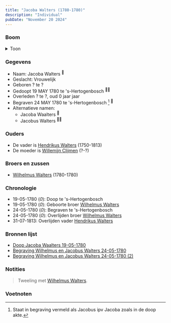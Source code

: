 ```yaml
---
title: "Jacoba Walters (1780-1780)"
description: "Individual"
pubDate: "November 20 2024"
---
```


### Boom
<details><summary>Toon</summary>

![test](https://www.plantuml.com/plantuml/svg/ZPB1QW8n48RlUOf13vw4hAjT5L6hA5PQMgX5UfBixbJZPXF9H4J4TszQjrOGQczXvfz_libCdvomRfihHfdK6s553h58igKrMvqEZJ8Md1MQV0grOokP8YJI9WfFRymtRWyvvZ5QEeN8eKNZzXja5ww94aHmO00mC3P5Erl99DD8rEdaGkfk5q9sPAm2Bz-jY9qgIXFKgPNPbc0kbBUc4WY21yw3i0LG7eNZndZWZGyV4bLwX4ux5l5-4Hld5BQxK8lWTVG2GTJWqBjGKRPLQY5qkaYi8OgDP_7oC83fsoC4pI242bKdQ9rPeeuD9IlFLq3DfLAOoxM6ePBh7FKPwYxmKEF1A1o5Vq3rhhrlalKy_XcWqzvXcagzz8c0m_DmvYUCMjyOOyvvemvb9PShjqUbpCwZ75dnPzLgeM05xs-WgFI1hrJ4sK-xgKXCBAus474uR-_sq44BdkxVFMVpNvkerI_b_ZJw_XBygNu2)
</details>

### Gegevens
- Naam: Jacoba Walters <sup><a href="../s00288/" style="text-decoration:none" title="Doop Jacoba Waalters 19-05-1780">:link:</a></sup>
- Geslacht: Vrouwelijk
- Geboren ? te ? 
- Gedoopt 19 MAY 1780 te 's-Hertogenbosch <sup><a href="../s00288/" style="text-decoration:none" title="Doop Jacoba Waalters 19-05-1780">:link:</a><a href="../s00290/" style="text-decoration:none" title="Begraving Wilhelmus en Jacobus Walters 24-05-1780 (2)">:link:</a></sup>
- Overleden ? te ?, oud 0 jaar jaar 
- Begraven 24 MAY 1780 te 's-Hertogenbosch [^1] <sup><a href="../s00289/" style="text-decoration:none" title="Begraving Wilhelmus en Jacobus Walters 24-05-1780">:link:</a></sup>
- Alternatieve namen:
  - Jacoba Waalters <sup><a href="../s00288/" style="text-decoration:none" title="Doop Jacoba Waalters 19-05-1780">:link:</a></sup>
  - Jacobus Walters <sup><a href="../s00289/" style="text-decoration:none" title="Begraving Wilhelmus en Jacobus Walters 24-05-1780">:link:</a><a href="../s00290/" style="text-decoration:none" title="Begraving Wilhelmus en Jacobus Walters 24-05-1780 (2)">:link:</a></sup>

### Ouders
- De vader is [Hendrikus Walters](../i00139/) (1750-1813)
- De moeder is [Willemijn Clijmen](../i00161/) (?-?)

### Broers en zussen
- [Wilhelmus Walters](../i00169/) (1780-1780)

### Chronologie
- 19-05-1780 (<i>0</i>): Doop te 's-Hertogenbosch
- 19-05-1780 (<i>0</i>): Geboorte broer [Wilhelmus Walters](../i00169/)
- 24-05-1780 (<i>0</i>): Begraven te 's-Hertogenbosch
- 24-05-1780 (<i>0</i>): Overlijden broer [Wilhelmus Walters](../i00169/)
- 31-07-1813: Overlijden vader [Hendrikus Walters](../i00139/)

### Bronnen lijst
- [Doop Jacoba Waalters 19-05-1780](../s00288/)
- [Begraving Wilhelmus en Jacobus Walters 24-05-1780](../s00289/)
- [Begraving Wilhelmus en Jacobus Walters 24-05-1780 (2)](../s00290/)

### Notities
> Tweeling met [Wilhelmus Walters](../i00169).


### Voetnoten
[^1]: Staat in begraving vermeld als Jacobus ipv Jacoba zoals in de doop akte.